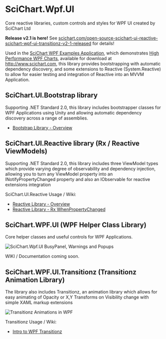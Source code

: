 # SciChart.Wpf.UI
Core reactive libraries, custom controls and styles for WPF UI created by SciChart Ltd

**Release v2.1 is here!** See [scichart.com/open-source-scichart-ui-reactive-scichart-wpf-ui-transitionz-v2-1-released](https://www.scichart.com/open-source-scichart-ui-reactive-scichart-wpf-ui-transitionz-v2-1-released/) for details! 

Used in the [SciChart WPF Examples Application](https://www.scichart.com/wpf-chart-examples), which demonstrates [High Performance WPF Charts](https://www.scichart.com/wpf-chart-features), available for download at http://www.scichart.com, this library provides bootstrapping with automatic dependency discovery, and some extensions to Reactive (System.Reactive) to allow for easier testing and integration of Reactive into an MVVM Application. 

## SciChart.UI.Bootstrap library 

Supporting .NET Standard 2.0, this library includes bootstrapper classes for WPF Applications using Unity and allowing automatic dependency discovery across a range of assemblies. 

 - [Bootstrap Library - Overview](https://github.com/ABTSoftware/SciChart.Wpf.UI/wiki/Bootstrap-Library-overview)

## SciChart.UI.Reactive library (Rx / Reactive ViewModels)

Supporting .NET Standard 2.0, this library includes three ViewModel types which provide varying degree of observability and dependency injection, allowing you to turn any ViewModel property into an INotifyPropertyChanged property and also an IObservable<T> for reactive extensions integration 

SciChart.UI.Reactive Usage / Wiki: 

 - [Reactive Library - Overview](https://github.com/ABTSoftware/SciChart.Wpf.UI/wiki/Reactive-Library---Overview)
 - [Reactive Library - Rx WhenPropertyChanged](https://github.com/ABTSoftware/SciChart.Wpf.UI/wiki/Reactive-Library---WhenPropertyChanged)

## SciChart.WPF.UI (WPF Helper Class Library)

Core helper classes and useful controls for WPF Applications. 

![SciChart.Wpf.UI BusyPanel, Warnings and Popups](https://abtsoftware-wpengine.netdna-ssl.com/wp-content/uploads/2018/11/scichart-wpf-ui-isbusy-and-popups.gif)

WIKI / Documentation coming soon.

## SciChart.WPF.UI.Transitionz (Transitionz Animation Library)

The library also includes Transitionz, an animation library which allows for easy animating of Opacity or X,Y Transforms on Visibility change with simple XAML markup extensions

![Transitionz Animations in WPF](https://abtsoftware-wpengine.netdna-ssl.com/wp-content/uploads/2018/11/transitionz.gif)

Transitionz Usage / Wiki: 

 - [Intro to WPF Transitionz](https://github.com/ABTSoftware/SciChart.Wpf.UI/wiki/Transitionz-Library)
